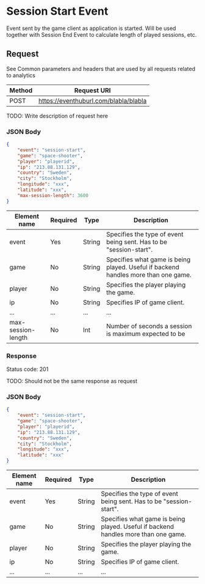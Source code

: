 # Session Start Event

Event sent by the game client as application is started. Will be used together with Session End Event to calculate length of played sessions, etc.

## Request

See Common parameters and headers that are used by all requests related to analytics

Method  | Request URI
------- | -----------
POST    | https://eventhuburl.com/blabla/blabla

TODO: Write description of request here

### JSON Body
```json
{
    "event": "session-start",
    "game": "space-shooter",
    "player": "playerid",
    "ip": "213.88.131.129",
    "country": "Sweden",
    "city": "Stockholm",
    "longitude": "xxx",
    "latitude": "xxx",
    "max-session-length": 3600
}
```

Element name       | Required | Type   | Description
------------------ | -------- | ------ | -----------
event              | Yes      | String | Specifies the type of event being sent. Has to be "session-start".
game               | No       | String | Specifies what game is being played. Useful if backend handles more than one game.
player             | No       | String | Specifies the player playing the game.
ip                 | No       | String | Specifies IP of game client.
...                | ...      | ...    | ...
max-session-length | No       | Int    | Number of seconds a session is maximum expected to be

### Response

Status code: 201

TODO: Should not be the same response as request

### JSON Body
```json
{
    "event": "session-start",
    "game": "space-shooter",
    "player": "playerid",
    "ip": "213.88.131.129",
    "country": "Sweden",
    "city": "Stockholm",
    "longitude": "xxx",
    "latitude": "xxx"
}
```

Element name | Required | Type   | Description
------------ | -------- | ------ | -----------
event        | Yes      | String | Specifies the type of event being sent. Has to be "session-start".
game         | No       | String | Specifies what game is being played. Useful if backend handles more than one game.
player       | No       | String | Specifies the player playing the game.
ip           | No       | String | Specifies IP of game client.
...          | ...      | ...    | ...
